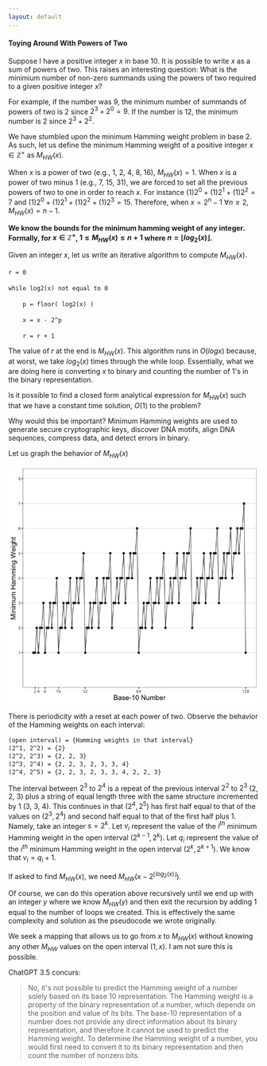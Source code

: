 ```yaml
---
layout: default
---
```



#### Toying Around With Powers of Two

Suppose I have a positive integer $x$ in base 10. It is possible to write $x$ as a sum of powers of two. This raises an interesting question: What is the minimium number of non-zero summands using the powers of two required to a given positive integer $x$? 

For example, if the number was 9, the minimum number of summands of powers of two is 2 since $2^3 + 2^0 = 9$. If the number is 12, the minimum number is 2 since $2^3 + 2^2$. 

We have stumbled upon the minimum Hamming weight problem in base 2. As such, let us define the minimum Hamming weight of a positive integer $x \in \mathbb{Z}^{+}$ as $M_{HW}(x)$.

When $x$ is a power of two (e.g., 1, 2, 4, 8, 16), $M_{HW}(x) = 1$. When $x$ is a power of two minus 1 (e.g., 7, 15, 31), we are forced to set all the previous powers of two to one in order to reach $x$. For instance $(1)2^0 + (1)2^1 + (1)2^2 = 7$ and $(1)2^0 + (1)2^1 + (1)2^2 + (1)2^3 = 15$. Therefore, when $x = 2^n - 1$ $\forall n \geq 2$, $M_{HW}(x) = n - 1$. 

**We know the bounds for the minimum hamming weight of any integer. Formally, for $x \in \mathbb{Z}^{+}$, $1 \leq M_{HW}(x) \leq n + 1$ where $n = \lfloor log_{2}(x) \rfloor$.**

Given an integer $x$, let us write an iterative algorithm to compute $M_{HW}(x)$. 
	
	r = 0

	while log2(x) not equal to 0

		p = floor( log2(x) )

		x = x - 2^p

		r = r + 1

The value of $r$ at the end is $M_{HW}(x)$. This algorithm runs in $O(log x)$ because, at worst, we take $log_{2}(x)$ times through the while loop. Essentially, what we are doing here is converting $x$ to binary and counting the number of 1's in the binary representation. 

Is it possible to find a closed form analytical expression for $M_{HW}(x)$ such that we have a constant time solution, $O(1)$ to the problem? 

Why would this be important? Minimum Hamming weights are used to generate secure cryptographic keys, discover DNA motifs, align DNA sequences, compress data, and detect errors in binary. 

Let us graph the behavior of $M_{HW}(x)$

![<img src="min-hamming-weight.png" width="100"/>](/posts_code/min-hamming-weight.png)

There is periodicity with a reset at each power of two. Observe the behavior of the Hamming weights on each interval:  
	
	(open interval) = {Hamming weights in that interval}
	(2^1, 2^2) = {2}
	(2^2, 2^3) = {2, 2, 3}
	(2^3, 2^4) = {2, 2, 3, 2, 3, 3, 4}
	(2^4, 2^5) = {2, 2, 3, 2, 3, 3, 4, 2, 2, 3}

The interval between $2^3$ to $2^4$ is a repeat of the previous interval $2^2$ to $2^3$ (2, 2, 3) plus a string of equal length three with the same structure incremented by 1 (3, 3, 4). This continues in that $(2^4, 2^5)$ has first half equal to that of the values on $(2^3, 2^4)$ and second half equal to that of the first half plus 1. Namely, take an integer $s = 2^k$. Let $v_i$ represent the value of the $i^{th}$ minimum Hamming weight in the open interval $(2^{k-1}, 2^k)$. Let $q_i$ represent the value of the $i^{th}$ minimum Hamming weight in the open interval $(2^{k}, 2^{k+1})$. We know that $v_i = q_i + 1$. 

If asked to find $M_{HW}(x)$, we need $M_{HW}(x - 2^{\lfloor log_{2}(x) \rfloor})$. 

Of course, we can do this operation above recursively until we end up with an integer $y$ where we know $M_{HW}(y)$ and then exit the recursion by adding 1 equal to the number of loops we created. This is effectively the same complexity and solution as the pseudocode we wrote originally. 

We seek a mapping that allows us to go from $x$ to $M_{HW}(x)$ without knowing any other $M_{HW}$ values on the open interval $(1,x)$. I am not sure this is possible. 

ChatGPT 3.5 concurs: 
> No, it's not possible to predict the Hamming weight of a number solely based on its base 10 representation. The Hamming weight is a property of the binary representation of a number, which depends on the position and value of its bits. The base-10 representation of a number does not provide any direct information about its binary representation, and therefore it cannot be used to predict the Hamming weight.
>To determine the Hamming weight of a number, you would first need to convert it to its binary representation and then count the number of nonzero bits.






















